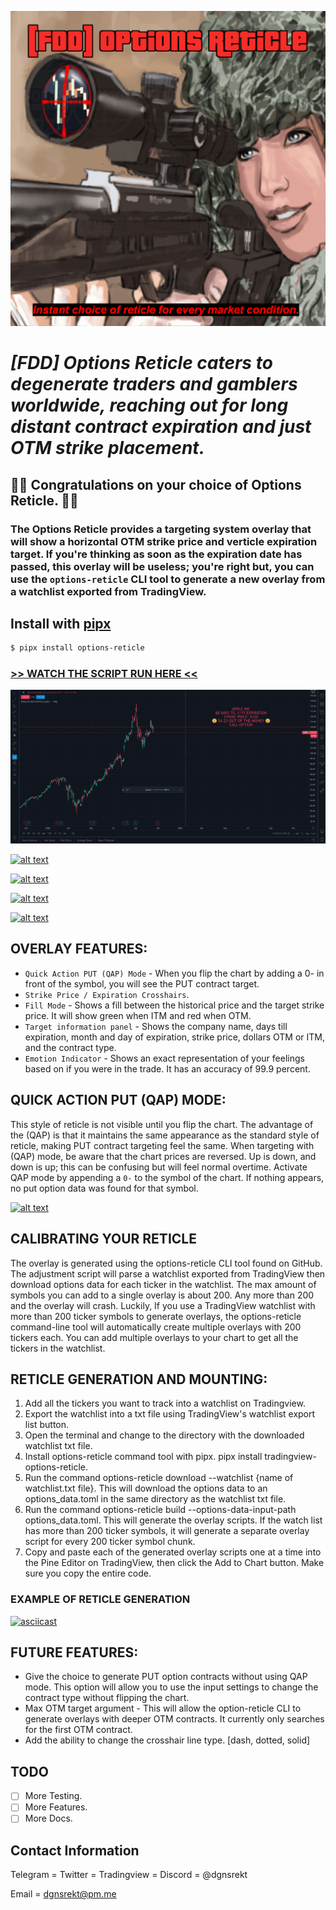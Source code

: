 
![alt text](images/options_reticle_v4.png)

<!-- # [FDD] **Options Reticle** -->
# ***[FDD] Options Reticle caters to degenerate traders and gamblers worldwide, reaching out for long distant contract expiration and just OTM strike placement.***

## 🍾🍾 **Congratulations on your choice of Options Reticle.** 🎉🎉

### The Options Reticle provides a targeting system overlay that will show a horizontal OTM strike price and verticle expiration target. If you're thinking as soon as the expiration date has passed, this overlay will be useless; you're right but, you can use the `options-reticle` CLI tool to generate a new overlay from a watchlist exported from TradingView.


## Install with [pipx](https://github.com/pipxproject/pipx)

```bash
$ pipx install options-reticle
```
### [>> WATCH THE SCRIPT RUN HERE <<](https://asciinema.org/a/366342)

![alt text](images/aapl_basic.gif)

[![alt text](https://www.tradingview.com/x/U95ddn6i/)](https://www.tradingview.com/x/U95ddn6i/)

[![alt text](https://www.tradingview.com/x/bjJedDvF/)](https://www.tradingview.com/x/bjJedDvF/)

[![alt text](https://www.tradingview.com/x/c1Md17a8/)](https://www.tradingview.com/x/c1Md17a8/)

[![alt text](https://www.tradingview.com/x/cLFQzQFW/)](https://www.tradingview.com/x/cLFQzQFW/)


## OVERLAY FEATURES:
* `Quick Action PUT (QAP) Mode` - When you flip the chart by adding a 0- in front of the symbol, you will see the PUT contract target.
* `Strike Price / Expiration Crosshairs`.
* `Fill Mode` - Shows a fill between the historical price and the target strike price. It will show green when ITM and red when OTM.
* `Target information panel` - Shows the company name, days till expiration, month and day of expiration, strike price, dollars OTM or ITM, and the contract type.
* `Emotion Indicator` - Shows an exact representation of your feelings based on if you were in the trade. It has an accuracy of 99.9 percent.

## QUICK ACTION PUT (QAP) MODE:
This style of reticle is not visible until you flip the chart. The advantage of the (QAP) is that it maintains the same appearance as the standard style of reticle, making PUT contract targeting feel the same. When targeting with (QAP) mode, be aware that the chart prices are reversed. Up is down, and down is up; this can be confusing but will feel normal overtime. Activate QAP mode by appending a `0-` to the symbol of the chart. If nothing appears, no put option data was found for that symbol.

[![alt text](https://www.tradingview.com/x/z9Uqdo2h/)](https://www.tradingview.com/x/z9Uqdo2h/)

## CALIBRATING YOUR RETICLE
The overlay is generated using the options-reticle CLI tool found on GitHub. The adjustment script will parse a watchlist exported from TradingView then download options data for each ticker in the watchlist. The max amount of symbols you can add to a single overlay is about 200. Any more than 200 and the overlay will crash. Luckily, If you use a TradingView watchlist with more than 200 ticker symbols to generate overlays, the options-reticle command-line tool will automatically create multiple overlays with 200 tickers each. You can add multiple overlays to your chart to get all the tickers in the watchlist.

## RETICLE GENERATION AND MOUNTING:
1. Add all the tickers you want to track into a watchlist on Tradingview.
2. Export the watchlist into a txt file using TradingView's watchlist export list button.
3. Open the terminal and change to the directory with the downloaded watchlist txt file.
4. Install options-reticle command tool with pipx. pipx install tradingview-options-reticle.
5. Run the command options-reticle download --watchlist {name of watchlist.txt file}. This will download the options data to an options_data.toml in the same directory as the watchlist txt file.
6. Run the command options-reticle build --options-data-input-path options_data.toml. This will generate the overlay scripts. If the watch list has more than 200 ticker symbols, it will generate a separate overlay script for every 200 ticker symbol chunk.
7. Copy and paste each of the generated overlay scripts one at a time into the Pine Editor on TradingView, then click the Add to Chart button. Make sure you copy the entire code.

### EXAMPLE OF RETICLE GENERATION
[![asciicast](https://asciinema.org/a/366342.png)](https://asciinema.org/a/366342)

## FUTURE FEATURES:
* Give the choice to generate PUT option contracts without using QAP mode. This option will allow you to use the input settings to change the contract type without flipping the chart.
* Max OTM target argument - This will allow the option-reticle CLI to generate overlays with deeper OTM contracts. It currently only searches for the first OTM contract.
* Add the ability to change the crosshair line type. [dash, dotted, solid]

## TODO
* [ ] More Testing.
* [ ] More Features.
* [ ] More Docs.

## Contact Information
Telegram = Twitter = Tradingview = Discord = @dgnsrekt

Email = dgnsrekt@pm.me
